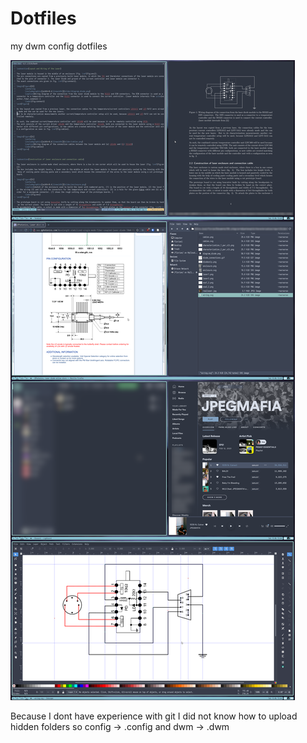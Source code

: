 # Dotfiles

my dwm config dotfiles

![screenshot](https://raw.githubusercontent.com/Monotrox99/Dotfiles/main/composite.png)

Because I dont have experience with git I did not know how to upload hidden folders so config -> .config and dwm -> .dwm
